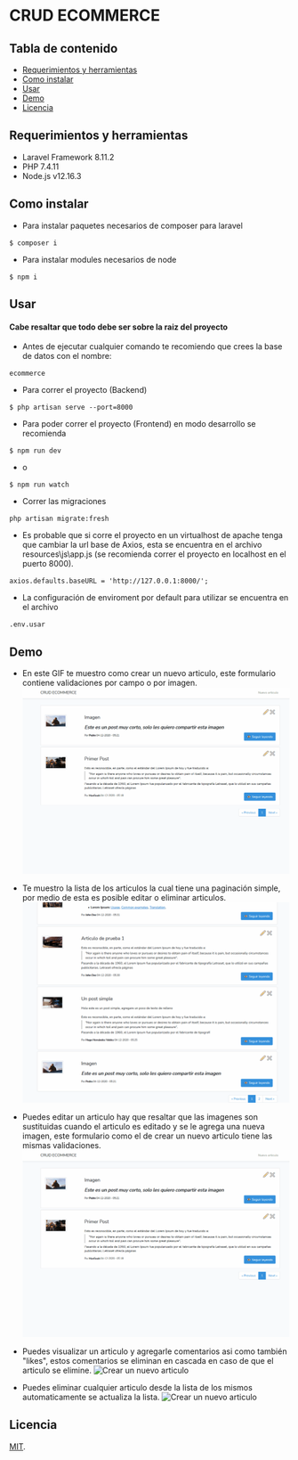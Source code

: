 # CRUD ECOMMERCE

## Tabla de contenido

* [Requerimientos y herramientas](#requerimientos-y-herramientas)
* [Como instalar](#como-instalar)
* [Usar](#usar)
* [Demo](#demo)
* [Licencia](#licencia)

## Requerimientos y herramientas

* Laravel Framework 8.11.2
* PHP 7.4.11
* Node.js v12.16.3

## Como instalar

* Para instalar paquetes necesarios de composer para laravel
```
$ composer i
```

* Para instalar modules necesarios de node
```
$ npm i
```

## Usar
#### Cabe resaltar que todo debe ser sobre la raiz del proyecto
* Antes de ejecutar cualquier comando te recomiendo que crees la base de datos con el nombre:
```
ecommerce
```

* Para correr el proyecto (Backend)
```
$ php artisan serve --port=8000
```

* Para poder correr el proyecto (Frontend) en modo desarrollo se recomienda
```
$ npm run dev
```

* o
```
$ npm run watch
```

* Correr las migraciones
```
php artisan migrate:fresh
```

* Es probable que si corre el proyecto en un virtualhost de apache tenga que cambiar la url base de Axios, esta se encuentra en el archivo resources\js\app.js (se recomienda correr el proyecto en localhost en el puerto 8000).
```
axios.defaults.baseURL = 'http://127.0.0.1:8000/';
```

* La configuración de enviroment por default para utilizar se encuentra en el archivo
```
.env.usar
```

## Demo
* En este GIF te muestro como crear un nuevo articulo, este formulario contiene validaciones por campo o por imagen.
![Crear un nuevo articulo](public/gif/crear.gif)

* Te muestro la lista de los articulos la cual tiene una paginación simple, por medio de esta es posible editar o eliminar articulos.
![Listar articulos](public/gif/listar.gif)

* Puedes editar un articulo hay que resaltar que las imagenes son sustituidas cuando el articulo es editado y se le agrega una nueva imagen, este formulario como el de crear un nuevo articulo tiene las mismas validaciones.
![Crear un nuevo articulo](public/gif/crear.gif)

* Puedes visualizar un articulo y agregarle comentarios asi como también "likes", estos comentarios se eliminan en cascada en caso de que el articulo se elimine.
![Crear un nuevo articulo](public/gif/visualizar.gif)

* Puedes eliminar cualquier articulo desde la lista de los mismos automaticamente se actualiza la lista.
![Crear un nuevo articulo](public/gif/visualizar.gif)

## Licencia
[MIT](LICENSE).
